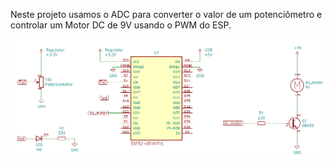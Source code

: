 Neste projeto usamos o ADC para converter o valor de um potenciômetro e controlar um Motor DC de 9V
usando o PWM do ESP.


![](imagens/hardware.png)
